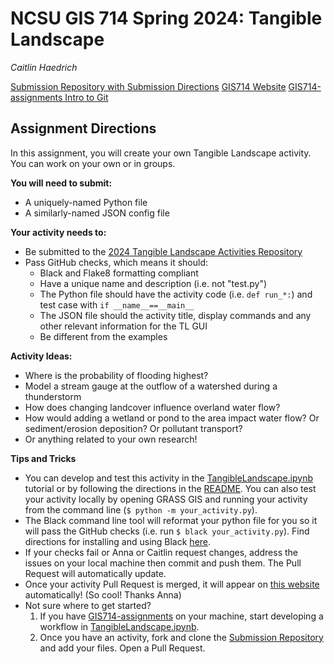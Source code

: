 # NCSU GIS 714 Spring 2024: Tangible Landscape

_Caitlin Haedrich_

[Submission Repository with Submission Directions](https://github.com/ncsu-geoforall-lab/gis714-2024-tangible-landscape/)
[GIS714 Website](https://ncsu-geoforall-lab.github.io/geospatial-simulations-course/topics/tangible_landscape.html)
[GIS714-assignments Intro to Git](https://github.com/ncsu-geoforall-lab/GIS714-assignments/tree/main/Intro_To_Git)

## Assignment Directions

In this assignment, you will create your own Tangible Landscape activity. You can work on your own or in groups.

**You will need to submit:**
* A uniquely-named Python file
* A similarly-named JSON config file

**Your activity needs to:**
* Be submitted to the [2024 Tangible Landscape Activities Repository](https://github.com/ncsu-geoforall-lab/gis714-2024-tangible-landscape/)
* Pass GitHub checks, which means it should:
    - Black and Flake8 formatting compliant
    - Have a unique name and description (i.e. not "test.py")
    - The Python file should have the activity code (i.e. `def run_*:`) and test case with `if __name__==__main__`
    - The JSON file should the activity title, display commands and any other relevant information for the TL GUI
    - Be different from the examples

**Activity Ideas:**
* Where is the probability of flooding highest?
* Model a stream gauge at the outflow of a watershed during a thunderstorm
* How does changing landcover influence overland water flow? 
* How would adding a wetland or pond to the area impact water flow? Or sediment/erosion deposition? Or pollutant transport?
* Or anything related to your own research!

**Tips and Tricks**
* You can develop and test this activity in the [TangibleLandscape.ipynb](./TangibleLandscape.ipynb)  tutorial or by following the directions in the [README](https://github.com/ncsu-geoforall-lab/gis714-2024-tangible-landscape/). You can also test your activity locally by opening GRASS GIS and running your activity from the command line (`$ python -m your_activity.py`).
* The Black command line tool will reformat your python file for you so it will pass the GitHub checks (i.e. run `$ black your_activity.py`). Find directions for installing and using Black [here](https://black.readthedocs.io/en/stable/getting_started.html).
* If your checks fail or Anna or Caitlin request changes, address the issues on your local machine then commit and push them. The Pull Request will automatically update.
* Once your activity Pull Request is merged, it will appear on [this website](https://ncsu-geoforall-lab.github.io/gis714-2024-tangible-landscape/) automatically! (So cool! Thanks Anna)
* Not sure where to get started? 
    1. If you have [GIS714-assignments](https://github.com/ncsu-geoforall-lab/GIS714-assignments) on your machine, start developing a workflow in [TangibleLandscape.ipynb](./TangibleLandscape.ipynb).
    2. Once you have an activity, fork and clone the [Submission Repository](https://github.com/ncsu-geoforall-lab/gis714-2024-tangible-landscape/) and add your files. Open a Pull Request.